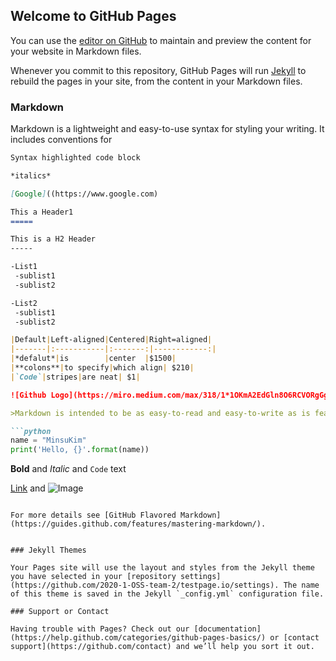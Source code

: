 ## Welcome to GitHub Pages

You can use the [editor on GitHub](https://github.com/2020-1-OSS-team-2/testpage.io/edit/master/README.md) to maintain and preview the content for your website in Markdown files.

Whenever you commit to this repository, GitHub Pages will run [Jekyll](https://jekyllrb.com/) to rebuild the pages in your site, from the content in your Markdown files.

### Markdown

Markdown is a lightweight and easy-to-use syntax for styling your writing. It includes conventions for

```markdown
Syntax highlighted code block

*italics*

[Google]((https://www.google.com)

This a Header1
=====

This is a H2 Header
-----

-List1
 -sublist1
 -sublist2

-List2
 -sublist1
 -sublist2

|Default|Left-aligned|Centered|Right=aligned|
|-------|:-----------|:-------:|------------:|
|*defalut*|is        |center  |$1500|
|**colons**|to specify|which align| $210|
|`Code`|stripes|are neat| $1|

![Github Logo](https://miro.medium.com/max/318/1*1OKmA2EdGln8O6RCVORgGg.png)

>Markdown is intended to be as easy-to-read and easy-to-write as is feasible. -John Cruber

```python
name = "MinsuKim"
print('Hello, {}'.format(name))
```

**Bold** and _Italic_ and `Code` text

[Link](url) and ![Image](src)
```

For more details see [GitHub Flavored Markdown](https://guides.github.com/features/mastering-markdown/).


### Jekyll Themes

Your Pages site will use the layout and styles from the Jekyll theme you have selected in your [repository settings](https://github.com/2020-1-OSS-team-2/testpage.io/settings). The name of this theme is saved in the Jekyll `_config.yml` configuration file.

### Support or Contact

Having trouble with Pages? Check out our [documentation](https://help.github.com/categories/github-pages-basics/) or [contact support](https://github.com/contact) and we’ll help you sort it out.
